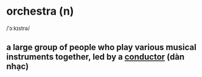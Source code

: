 # orchestra (n)

/ˈɔːkɪstrə/

## a large group of people who play various musical instruments together, led by a [conductor](../c/conductor-n.md#a-person-who-stands-in-front-of-an-orchestra-a-group-of-singers-etc-and-directs-their-performance-especially-somebody-who-does-this-as-a-profession-nhạc-trưởng) (dàn nhạc)